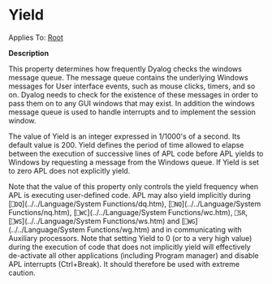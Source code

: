 




<h1 class="heading"><span class="name">Yield</span></h1>

Applies To: [Root](../a-z/root.md)


**Description**


This property determines how frequently Dyalog checks the windows message queue. The message queue contains the underlying Windows messages for User interface events, such as mouse clicks, timers, and so on. Dyalog needs to check for the existence of these messages in order to pass them on to any GUI windows that may exist. In addition the windows message queue is used to handle interrupts and to implement the session window.


The value of Yield is an integer expressed in 1/1000's of a second. Its default value is 200. Yield defines the period of time allowed to elapse between the execution of successive lines of APL code before APL yields to Windows by requesting a message from the Windows queue. If Yield is set to zero APL does not explicitly yield.


Note that the value of this property only controls the yield frequency when APL is executing user-defined code. APL may also yield implicitly during [`⎕DQ`](../../Language/System Functions/dq.htm), [`⎕NQ`](../../Language/System Functions/nq.htm), [`⎕WC`](../../Language/System Functions/wc.htm), `⎕SR`, [`⎕WS`](../../Language/System Functions/ws.htm) and [`⎕WG`](../../Language/System Functions/wg.htm) and in communicating with Auxiliary processors. Note that setting Yield to 0 (or to a very high value) during the execution of code that does not implicitly yield will effectively de-activate all other applications (including Program manager) and disable APL interrupts (Ctrl+Break). It should therefore be used with extreme caution.



